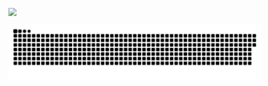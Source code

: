 ![](https://media0.giphy.com/media/iF0zUkv1UNyHeoRggM/giphy.gif)
<!--![](https://media0.giphy.com/media/3otPorWLQJq5GmHRtu/giphy.gif)-->
<a href=#><img src="contributions.svg"></a>

<!--<p align="center"> 
  Visitor count<br>
  <img src="https://profile-counter.glitch.me/alexxriv/count.svg" />
</p>-->
